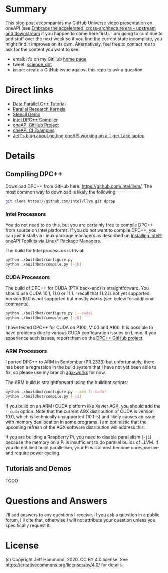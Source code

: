 # Summary

This blog post accompanies my GitHub Universe video presentation on oneAPI (see [Embrace the accelerated, cross-architecture era - upstream and downstream](https://universe.intel.com/) if you happen to come here first).  I am going to continue to add stuff over the next week so if you find the current state incomplete, you might find it improves on its own.  Alternatively, feel free to contact me to ask for the content you want to see.

* email: it's on my GitHub [home page](https://jeffhammond.github.io/)
* tweet: [science_dot](https://twitter.com/science_dot)
* issue: create a GitHub issue against this repo to ask a question.  

# Direct links

* [Data Parallel C++ Tutorial](https://github.com/jeffhammond/dpcpp-tutorial)
* [Parallel Research Kernels](https://github.com/ParRes/Kernels)
* [Stencil Demo](https://github.com/jeffhammond/stencil-demo)
* [Intel DPC++ Compiler](https://github.com/intel/llvm/)
* [oneAPI GitHub Project](https://github.com/oneapi-src/)
* [oneAPI CI Examples](https://github.com/oneapi-src/oneapi-ci)
* [Jeff's blog about getting oneAPI working on a Tiger Lake laptop](
https://github.com/jeffhammond/blog/blob/main/Dell_Inspiron5000_Linux.md)

# Details

## Compiling DPC++

Download DPC++ from GitHub here: https://github.com/intel/llvm/.  The most common way to download is likely the following:
```sh
git clone https://github.com/intel/llvm.git dpcpp
```

### Intel Processors

You do not need to do this, but you are certainly free to compile DPC++ from source on Intel platforms.  If you do not want to compile DPC++, you can just install via Linux package managers as described on [Installing Intel® oneAPI Toolkits via Linux* Package Managers](https://software.intel.com/content/www/us/en/develop/articles/oneapi-repo-instructions.html).

The build for Intel processors is trivial:
```sh
python ./buildbot/configure.py
python ./buildbot/compile.py [-jN]
```

### CUDA Processors

The build of DPC++ for CUDA (PTX back-end) is straightforward.  You should use CUDA 10.1, 11.0 or 11.1.  I recall that 11.2 is not yet supported.  Version 10.0 is not supported but mostly works (see below for additional comments).
```sh
python ./buildbot/configure.py [--cuda]
python ./buildbot/compile.py [-jN]
```
I have tested DPC++ for CUDA on P100, V100 and A100.  It is possible to have problems due to various CUDA configuration issues on Linux.  If you experience such issues, report them on the [DPC++ GitHub project](https://github.com/intel/llvm/).

### ARM Processors

I ported DPC++ to ARM in September ([PR 2333](https://github.com/intel/llvm/pull/2333)) but unfortunately, there has been a regression in the build system that I have not yet been able to fix, so please use my branch [agx-works](https://github.com/jeffhammond/intel-llvm/tree/agx-works) for now.

The ARM build is straightforward using the buildbot scripts:
```sh
python ./buildbot/configure.py --arm [--cuda]
python ./buildbot/compile.py [-j1]
```

If you build on an ARM+CUDA platform like Xavier AGX, you should add the `--cuda` option.  Note that the current AGX distribution of CUDA is version 10.0, which is technically unsupported (10.1 is) and likely causes an issue with memory deallocation in some programs.  I am optimistic that the upcoming refresh of the AGX software distribution will address this.

If you are building a Raspberry Pi, you need to disable parallelism (`-j1`) because the memory on a Pi is insufficient to do parallel builds of LLVM.  If you do not limit build parallelism, your Pi will almost become unresponsive and require power cycling.

## Tutorials and Demos

TODO

# Questions and Answers

I'll add answers to any questions I receive.  If you ask a question in a public forum, I'll cite that, otherwise I will not attribute your question unless you specifically request it.

# License

(c) Copyright Jeff Hammond, 2020. CC BY 4.0 license.  See https://creativecommons.org/licenses/by/4.0/ for details.
